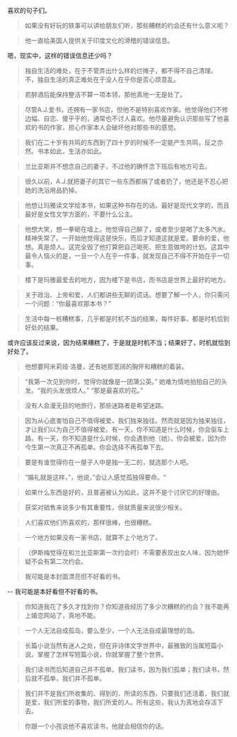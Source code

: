 喜欢的句子们。

> 如果没有好玩的轶事可以讲给朋友们听，那些糟糕的约会还有什么意义呢？

> 他一直给美国人提供关于印度文化的滑稽的错误信息。

嗯，现实中，这样的错误信息还少吗？

> 独自生活的难处，在于不管弄出什么样的烂摊子，都不得不自己清理。
> 不，独自生活的真正难处在于没人在乎你是否心烦意乱。

> 若醉酒后能保持整洁不算一项本领，那他真地一无是处了。

> 尽管A.J.爱书，还拥有一家书店，但他不是特别喜欢作家。他觉得他们不修边幅、自恋、傻乎乎的，通常也不讨人喜欢。他尽量避免认识那些写了他喜欢的书的作家，担心作家本人会破坏他对那些书的感觉。

> 我们在二十岁有共鸣的东西到了四十岁的时候不一定能产生共鸣，反之亦然。书本如此，生活亦如此。

> 兰比亚斯并不想念自己的妻子，不过他的确怀念下班后有地方可去。

> 很久以前，A.J.就把妻子的其它一些东西都捐了或者扔了，他还是不忍心把她的洗浴用品扔掉。

> 他想让玛雅读文学绘本书，如果这种书存在的话。最好是现代文学的，而且最好是女性文学方面的，不要什么公主。

> 他想大笑，想一拳砸在墙上。他觉得自己醉了，或者至少是喝了太多汽水。精神失常了。一开始他觉得这是快乐，而后才知道这就是爱。要命的爱，他想。真是烦人。这完全毁了他打算把自己喝死、把生意做垮的计划。这其中最令人恼火的是，一旦一个人在乎一件事，就发现自己不得不开始在乎一切事。

> 楼下是玛雅最爱去的地方，因为楼下是书店，而书店是世界上最好的地方。

> 关于政治、上帝和爱，人们都讲些无聊的谎话。想要了解一个人，你只需问一个问题：“你最喜欢那本书？”

> 生活中每一桩糟糕事，几乎都是时机不当的结果，每件好事，都是时机恰到好处的结果。

或许应该反过来说，因为结果糟糕了，于是就是时机不当；结果好了，时机就恰到好处了。

> 他想要阿米莉娅·洛曼，还有她那宽阔的胸怀和糟糕的着装。

> “我第一次见到你时，觉得你就像是一团蒲公英。”
> 她难为情地拍拍自己的头发。“我的头发很烦人。”
> “那是最喜欢的花。”

> 没有人会漫无目的地旅行，那些迷路者是希望迷路。

> 因为从心底害怕自己不值得被爱，我们独来独往。然而就是因为独来独往，才让我们以为自己不值得被爱。有一天，你不知道是什么时候，你会驱车上路。有一天，你不知道是什么时候，你会遇到他（她）。你会被爱，因为你今生第一次真正不再孤单。你会选择不再孤单下去。

> 要是有谁觉得你在一屋子人中是独一无二的，就选那个人吧。

> “婚礼就是这样，”，他说，”会让人感觉孤独得要命。“

> 如果什么东西是好的，且普遍被认为如此，这并不是个讨厌它的好理由。

> 获奖对销售来说多少有其重要性，但就质量来说很少相关。

> 人们喜欢他们所喜欢的，那样很棒，也很糟糕。

> 一个地方如果没有一家书店，就算不上个地方了。

> （伊斯梅觉得在和兰比亚斯第一次约会时）不需要表现出女人味，因为她怀疑不会有第二次约会。

> 我可能是本封面漂亮但不好看的书。

-- 我可能是本好看但不好看的书。

> 你知道我花了多久才找到你？你知道我经历了多少次糟糕的约会？我不能再上婚恋网站了，真地不能。

> 一个人无法自成孤岛，要么至少，一个人无法自成最理想的岛。

> 长篇小说当然有迷人之处，但在非诗体文字世界中，最雅致的当属短篇小说。掌握了怎样写短篇小说，你就掌握了整个世界。

> 我们读书而后知道自己并不孤单。我们读书，因为我们孤单；我们读书，然后就不孤单，我们并不孤单。

> 我们并不是我们所收集的、得到的、所读的东西，只要我们还活着，我们就是爱，我们所爱的事物，我们所爱的人。所有这些，我认为真地会存活下去。

> 你跟一个小孩说他不喜欢读书，他就会相信你的话。


